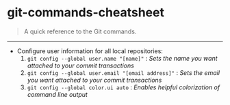 # git-commands-cheatsheet
> A quick reference to the Git commands.
---
- Configure user information for all local repositories: 
  1. `git config --global user.name "[name]"` : *Sets the name you want attached to your commit transactions*
  2. `git config --global user.email "[email address]"` : *Sets the email you want attached to your commit transactions*
  3. `git config --global color.ui auto` : *Enables helpful colorization of command line output*
